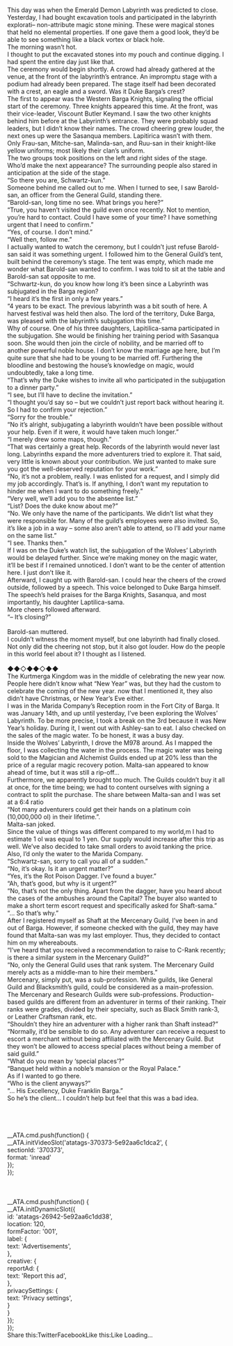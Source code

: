 <br/>
This day was when the Emerald Demon Labyrinth was predicted to close. Yesterday, I had bought excavation tools and participated in the labyrinth explorati– non-attribute magic stone mining. These were magical stones that held no elemental properties. If one gave them a good look, they’d be able to see something like a black vortex or black hole.<br/>
The morning wasn’t hot.<br/>
I thought to put the excavated stones into my pouch and continue digging. I had spent the entire day just like that.<br/>
The ceremony would begin shortly. A crowd had already gathered at the venue, at the front of the labyrinth’s entrance. An impromptu stage with a podium had already been prepared. The stage itself had been decorated with a crest, an eagle and a sword. Was it Duke Barga’s crest?<br/>
The first to appear was the Western Barga Knights, signaling the official start of the ceremony. Three knights appeared this time. At the front, was their vice-leader, Viscount Butler Keymand. I saw the two other knights behind him before at the Labyrinth’s entrance. They were probably squad leaders, but I didn’t know their names. The crowd cheering grew louder, the next ones up were the Sasanqua members. Lapitirica wasn’t with them. Only Frau-san, Mitche-san, Malinda-san, and Ruu-san in their knight-like yellow uniforms; most likely their clan’s uniform.<br/>
The two groups took positions on the left and right sides of the stage. Who’d make the next appearance? The surrounding people also stared in anticipation at the side of the stage.<br/>
“So there you are, Schwartz-kun.”<br/>
Someone behind me called out to me. When I turned to see, I saw Barold-san, an officer from the General Guild, standing there. <br/>
“Barold-san, long time no see. What brings you here?”<br/>
“True, you haven’t visited the guild even once recently. Not to mention, you’re hard to contact. Could I have some of your time? I have something urgent that I need to confirm.”<br/>
“Yes, of course. I don’t mind.”<br/>
“Well then, follow me.”<br/>
I actually wanted to watch the ceremony, but I couldn’t just refuse Barold-san said it was something urgent. I followed him to the General Guild’s tent, built behind the ceremony’s stage. The tent was empty, which made me wonder what Barold-san wanted to confirm. I was told to sit at the table and Barold-san sat opposite to me.<br/>
“Schwartz-kun, do you know how long it’s been since a Labyrinth was subjugated in the Barga region?<br/>
“I heard it’s the first in only a few years.”<br/>
“4 years to be exact. The previous labyrinth was a bit south of here. A harvest festival was held then also. The lord of the territory, Duke Barga, was pleased with the labyrinth’s subjugation this time.”<br/>
Why of course. One of his three daughters, Lapitilica-sama participated in the subjugation. She would be finishing her training period with Sasanqua soon. She would then join the circle of nobility, and be married off to another powerful noble house. I don’t know the marriage age here, but I’m quite sure that she had to be young to be married off. Furthering the bloodline and bestowing the house’s knowledge on magic, would undoubtedly, take a long time.<br/>
“That’s why the Duke wishes to invite all who participated in the subjugation to a dinner party.”<br/>
“I see, but I’ll have to decline the invitation.”<br/>
“I thought you’d say so – but we couldn’t just report back without hearing it. So I had to confirm your rejection.” <br/>
“Sorry for the trouble.”<br/>
“No it’s alright, subjugating a labyrinth wouldn’t have been possible without your help. Even if it were, it would have taken much longer.”<br/>
“I merely drew some maps, though.”<br/>
“That was certainly a great help. Records of the labyrinth would never last long. Labyrinths expand the more adventurers tried to explore it. That said, very little is known about your contribution. We just wanted to make sure you got the well-deserved reputation for your work.”<br/>
“No, it’s not a problem, really. I was enlisted for a request, and I simply did my job accordingly. That’s is. If anything, I don’t want my reputation to hinder me when I want to do something freely.”<br/>
“Very well, we’ll add you to the absentee list.”<br/>
“List? Does the duke know about me?”<br/>
“No. We only have the name of the participants. We didn’t list what they were responsible for. Many of the guild’s employees were also invited. So, it’s like a job in a way – some also aren’t able to attend, so I’ll add your name on the same list.”<br/>
“I see. Thanks then.”<br/>
If I was on the Duke’s watch list, the subjugation of the Wolves’ Labyrinth would be delayed further. Since we’re making money on the magic water, it’ll be best if I remained unnoticed. I don’t want to be the center of attention here. I just don’t like it. <br/>
Afterward, I caught up with Barold-san. I could hear the cheers of the crowd outside, followed by a speech. This voice belonged to Duke Barga himself. The speech’s held praises for the Barga Knights, Sasanqua, and most importantly, his daughter Laptilica-sama.<br/>
More cheers followed afterward.<br/>
“– It’s closing?”<br/>
 <br/>
Barold-san muttered.<br/>
I couldn’t witness the moment myself, but one labyrinth had finally closed. Not only did the cheering not stop, but it also got louder. How do the people in this world feel about it? I thought as I listened.<br/>
 <br/>
◆◆◇◆◆◇◆◆<br/>
The Kurtmerga Kingdom was in the middle of celebrating the new year now. People here didn’t know what “New Year” was, but they had the custom to celebrate the coming of the new year. now that I mentioned it, they also didn’t have Christmas, or New Year’s Eve either. <br/>
I was in the Marida Company’s Reception room in the Fort City of Barga. It was January 14th, and up until yesterday, I’ve been exploring the Wolves’ Labyrinth. To be more precise, I took a break on the 3rd because it was New Year’s holiday. During it, I went out with Ashley-san to eat. I also checked on the sales of the magic water. To be honest, it was a busy day.<br/>
Inside the Wolves’ Labyrinth, I drove the M978 around. As I mapped the floor, I was collecting the water in the process. The magic water was being sold to the Magician and Alchemist Guilds ended up at 20% less than the price of a regular magic recovery potion. Malta-san appeared to know ahead of time, but it was still a rip-off… <br/>
Furthermore, we apparently brought too much. The Guilds couldn’t buy it all at once, for the time being; we had to content ourselves with signing a contract to split the purchase. The share between Malta-san and I was set at a 6:4 ratio<br/>
“Not many adventurers could get their hands on a platinum coin (10,000,000 ol) in their lifetime.”. <br/>
Malta-san joked.<br/>
Since the value of things was different compared to my world,m I had to estimate 1 ol was equal to 1 yen. Our supply would increase after this trip as well. We’ve also decided to take small orders to avoid tanking the price. Also, I’d only the water to the Marida Company.<br/>
“Schwartz-san, sorry to call you all of a sudden.”<br/>
“No, it’s okay. Is it an urgent matter?”<br/>
“Yes, it’s the Rot Poison Dagger. I’ve found a buyer.”<br/>
“Ah, that’s good, but why is it urgent?”<br/>
“No, that’s not the only thing. Apart from the dagger, have you heard about the cases of the ambushes around the Capital? The buyer also wanted to make a short term escort request and specifically asked for Shaft-sama.”<br/>
“… So that’s why.”<br/>
After I registered myself as Shaft at the Mercenary Guild, I’ve been in and out of Barga. However, if someone checked with the guild, they may have found that Malta-san was my last employer. Thus, they decided to contact him on my whereabouts.<br/>
“I’ve heard that you received a recommendation to raise to C-Rank recently; is there a similar system in the Mercenary Guild?”<br/>
“No, only the General Guild uses that rank system. The Mercenary Guild merely acts as a middle-man to hire their members.”<br/>
Mercenary, simply put, was a sub-profession. While guilds, like General Guild and Blacksmith’s guild, could be considered as a main-profession. The Mercenary and Research Guilds were sub-professions. Production-based guilds are different from an adventurer in terms of their ranking. Their ranks were grades, divided by their specialty, such as Black Smith rank-3, or Leather Craftsman rank, etc.<br/>
“Shouldn’t they hire an adventurer with a higher rank than Shaft instead?”<br/>
“Normally, it’d be sensible to do so. Any adventurer can receive a request to escort a merchant without being affiliated with the Mercenary Guild. But they won’t be allowed to access special places without being a member of said guild.”<br/>
“What do you mean by ‘special places’?”<br/>
“Banquet held within a noble’s mansion or the Royal Palace.”<br/>
As if I wanted to go there.<br/>
“Who is the client anyways?” <br/>
“… His Excellency, Duke Franklin Barga.”<br/>
So he’s the client… I couldn’t help but feel that this was a bad idea.<br/>
 <br/>
 <br/>
<br/>
<br/>
            __ATA.cmd.push(function() {<br/>
                __ATA.initVideoSlot('atatags-370373-5e92aa6c1dca2', {<br/>
                    sectionId: '370373',<br/>
                    format: 'inread'<br/>
                });<br/>
            });<br/>
        <br/>
 <br/>
<br/>
				__ATA.cmd.push(function() {<br/>
					__ATA.initDynamicSlot({<br/>
						id: 'atatags-26942-5e92aa6c1dd38',<br/>
						location: 120,<br/>
						formFactor: '001',<br/>
						label: {<br/>
							text: 'Advertisements',<br/>
						},<br/>
						creative: {<br/>
							reportAd: {<br/>
								text: 'Report this ad',<br/>
							},<br/>
							privacySettings: {<br/>
								text: 'Privacy settings',<br/>
							}<br/>
						}<br/>
					});<br/>
				});<br/>
			Share this:TwitterFacebookLike this:Like Loading... 